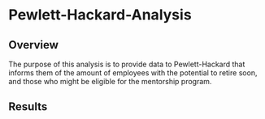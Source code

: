 # Pewlett-Hackard-Analysis

## Overview
The purpose of this analysis is to provide data to Pewlett-Hackard that informs them of the amount of employees with the potential to retire soon, and those who might be eligible for the mentorship program.

## Results

